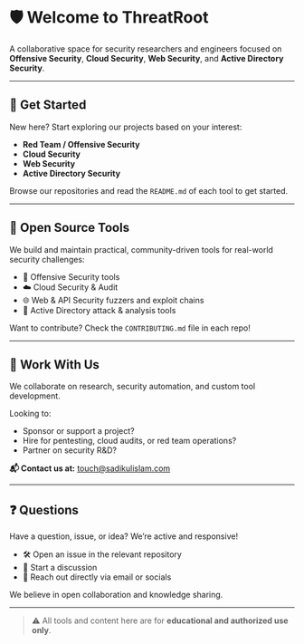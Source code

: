 # 🛡️ Welcome to ThreatRoot

A collaborative space for security researchers and engineers focused on **Offensive Security**, **Cloud Security**, **Web Security**, and **Active Directory Security**.

---

## 🚀 Get Started

New here? Start exploring our projects based on your interest:

- **Red Team / Offensive Security** 
- **Cloud Security** 
- **Web Security** 
- **Active Directory Security** 

Browse our repositories and read the `README.md` of each tool to get started.

---

## 🧰 Open Source Tools

We build and maintain practical, community-driven tools for real-world security challenges:

- 🧨 Offensive Security tools
- ☁️ Cloud Security & Audit 
- 🌐 Web & API Security fuzzers and exploit chains  
- 🧩 Active Directory attack & analysis tools  

Want to contribute? Check the `CONTRIBUTING.md` file in each repo!

---

## 🤝 Work With Us

We collaborate on research, security automation, and custom tool development.

Looking to:
- Sponsor or support a project?  
- Hire for pentesting, cloud audits, or red team operations?  
- Partner on security R&D?

**📬 Contact us at:** touch@sadikulislam.com

---

## ❓ Questions

Have a question, issue, or idea? We’re active and responsive!

- 🛠️ Open an issue in the relevant repository  
- 💬 Start a discussion  
- 📩 Reach out directly via email or socials

We believe in open collaboration and knowledge sharing.

---

> ⚠️ All tools and content here are for **educational and authorized use only**.

